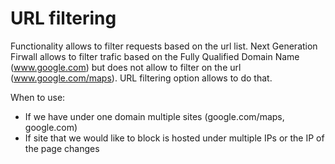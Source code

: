 # URL filtering

Functionality allows to filter requests based on the url list. 
Next Generation Firwall allows to filter trafic based on the Fully Qualified Domain Name (www.google.com) but does not allow to filter on the url (www.google.com/maps). URL filtering option allows to do that.

When to use:
- If we have under one domain multiple sites (google.com/maps, google.com)
- If site that we would like to block is hosted under multiple IPs or the IP of the page changes 

